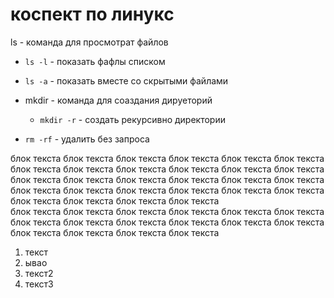 # коспект по линукс

ls - команда для просмотрат файлов  
- `ls -l` - показать фафлы списком
- `ls -a` - показать вместе со скрытыми файлами

- mkdir - команда для соаздания дируеторий
    - `mkdir -r` - создать рекурсивно директории

- `rm -rf` - удалить без запроса


блок текста блок текста блок текста блок текста блок текста блок текста блок текста блок текста блок текста блок текста блок текста блок текста блок текста блок текста блок текста блок текста блок текста блок текста блок текста блок текста блок текста блок текста блок текста блок текста блок текста блок текста блок текста блок текста  
блок текста блок текста блок текста блок текста блок текста блок текста блок текста блок текста блок текста блок текста блок текста блок текста блок текста блок текста блок текста блок текста  

1. текст
1. ывао
1. текст2
1. текст3